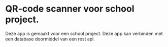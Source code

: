# QR-code scanner voor school project.

Deze app is gemaakt voor een school project. Deze app kan verbinden met een database doormiddel van een rest api.

